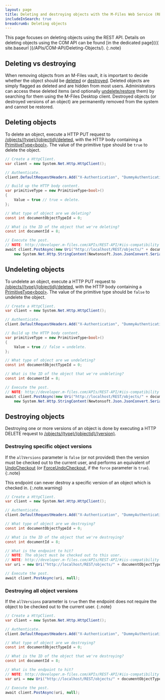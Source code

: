 ```yaml
---
layout: page
title: Deleting and destroying objects with the M-Files Web Service (REST API)
includeInSearch: true
breadcrumb: Deleting objects
---
```


This page focuses on deleting objects using the REST API.  Details on deleting objects using the COM API can be found [in the dedicated page]({{ site.baseurl }}/APIs/COM-API/Deleting-Objects/).
{:.note}

## Deleting vs destroying

When removing objects from an M-Files vault, it is important to decide whether the object should be [deleted](#deleting-objects) or [destroyed](#destroying-objects).  Deleted objects are simply flagged as deleted and are hidden from most users.  Administrators can access these deleted items (and optionally [undelete/restore](#undeleting-objects) them) by searching for them using the M-Files Desktop client.  Destroyed objects (or destroyed versions of an object) are permanently removed from the system and cannot be restored.

## Deleting objects

To delete an object, execute a HTTP PUT request to [/objects/(type)/(objectid)/deleted](https://developer.m-files.com/APIs/REST-API/Reference/resources/objects/type/objectid/deleted.html), with the HTTP body containing a [PrimitiveType&lt;bool&gt;](https://www.m-files.com/mfws/structs/primitivetypet.html).  The value of the primitive type should be `true` to delete the object.

```csharp
// Create a HttpClient.
var client = new System.Net.Http.HttpClient();

// Authenticate.
client.DefaultRequestHeaders.Add("X-Authentication", "DummyAuthenticationToken");

// Build up the HTTP body content.
var primitiveType = new PrimitiveType<bool>()
{
	Value = true // true = delete.
};

// What type of object are we deleting?
const int documentObjectTypeId = 0;

// What is the ID of the object that we're deleting?
const int documentId = 8;

// Execute the post.
// NOTE: http://developer.m-files.com/APIs/REST-API/#iis-compatibility
await client.PostAsync(new Uri("http://localhost/REST/objects/" + documentObjectTypeId + "/" + documentId + "/deleted.aspx?_method=PUT"),
	new System.Net.Http.StringContent(Newtonsoft.Json.JsonConvert.SerializeObject(primitiveType), Encoding.UTF8, "application/json"));
```

## Undeleting objects

To undelete an object, execute a HTTP PUT request to [/objects/(type)/(objectid)/deleted](https://developer.m-files.com/APIs/REST-API/Reference/resources/objects/type/objectid/deleted.html), with the HTTP body containing a [PrimitiveType&lt;bool&gt;](https://www.m-files.com/mfws/structs/primitivetypet.html).  The value of the primitive type should be `false` to undelete the object.

```csharp
// Create a HttpClient.
var client = new System.Net.Http.HttpClient();

// Authenticate.
client.DefaultRequestHeaders.Add("X-Authentication", "DummyAuthenticationToken");

// Build up the HTTP body content.
var primitiveType = new PrimitiveType<bool>()
{
	Value = true // false = undelete.
};

// What type of object are we undeleting?
const int documentObjectTypeId = 0;

// What is the ID of the object that we're undeleting?
const int documentId = 8;

// Execute the post.
// NOTE: http://developer.m-files.com/APIs/REST-API/#iis-compatibility
await client.PostAsync(new Uri("http://localhost/REST/objects/" + documentObjectTypeId + "/" + documentId + "/deleted.aspx?_method=PUT"),
	new System.Net.Http.StringContent(Newtonsoft.Json.JsonConvert.SerializeObject(primitiveType), Encoding.UTF8, "application/json"));
```

## Destroying objects

Destroying one or more versions of an object is done by executing a HTTP DELETE request to [/objects/(type)/(objectid)/(version)](https://developer.m-files.com/APIs/REST-API/Reference/resources/objects/type/objectid/version.html).

### Destroying specific object versions

If the `allVersions` parameter is `false` (or not provided) then the version must be checked out to the current user, and performs an equivalent of [UndoCheckout](https://www.m-files.com/api/documentation/latest/index.html#MFilesAPI~VaultObjectOperations~UndoCheckout.html) (or [ForceUndoCheckout](https://www.m-files.com/api/documentation/latest/index.html#MFilesAPI~VaultObjectOperations~ForceUndoCheckout.html), if the `force` parameter is `true`).
{:.note}

This endpoint can never destroy a specific version of an object which is checked in.
{:.note.warning}

```csharp
// Create a HttpClient.
var client = new System.Net.Http.HttpClient();

// Authenticate.
client.DefaultRequestHeaders.Add("X-Authentication", "DummyAuthenticationToken");

// What type of object are we destroying?
const int documentObjectTypeId = 0;

// What is the ID of the object that we're destroying?
const int documentId = 8;

// What is the endpoint to hit?
// NOTE: The object must be checked out to this user.
// NOTE: http://developer.m-files.com/APIs/REST-API/#iis-compatibility
var uri = new Uri("http://localhost/REST/objects/" + documentObjectTypeId + "/" + documentId + "/latest.aspx?_method=DELETE&allVersions=false");

// Execute the post.
await client.PostAsync(uri, null);
```

### Destroying all object versions

If the `allVersions` parameter is `true` then the endpoint does not require the object to be checked out to the current user.
{:.note}

```csharp
// Create a HttpClient.
var client = new System.Net.Http.HttpClient();

// Authenticate.
client.DefaultRequestHeaders.Add("X-Authentication", "DummyAuthenticationToken");

// What type of object are we destroying?
const int documentObjectTypeId = 0;

// What is the ID of the object that we're destroying?
const int documentId = 8;

// What is the endpoint to hit?
// NOTE: http://developer.m-files.com/APIs/REST-API/#iis-compatibility
var uri = new Uri("http://localhost/REST/objects/" + documentObjectTypeId + "/" + documentId + "/latest.aspx?_method=DELETE&allVersions=true");

// Execute the post.
await client.PostAsync(uri, null);
```